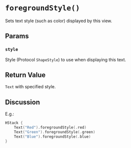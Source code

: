 # `foregroundStyle()`

Sets text style (such as color) displayed by this view.

## Params

### `style`

Style (Protocol `ShapeStyle`) to use when displaying this text.

## Return Value

`Text` with specified style.

## Discussion

E.g.:

```swift
HStack {
    Text("Red").foregroundStyle(.red)
    Text("Green").foregroundStyle(.green)
    Text("Blue").foregroundStyle(.blue)
}
```

